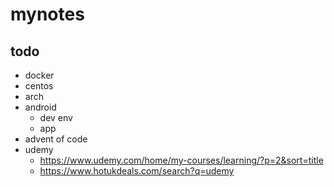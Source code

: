 # mynotes

## todo

* docker
* centos
* arch
* android
  * dev env
  * app
* advent of code
* udemy
  * https://www.udemy.com/home/my-courses/learning/?p=2&sort=title
  * https://www.hotukdeals.com/search?q=udemy
